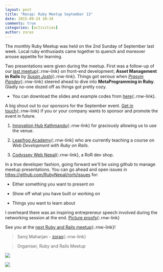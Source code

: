```yaml
---
layout: post
title: "Recap: Ruby Meetup September 13"
date: 2015-09-24 10:34
comments: true
categories: [activities]
author: zoras
---
```


The monthly Ruby Meetup was held on the 2nd Sunday of September last week. Local ruby enthusiasts came together to quench and moreover arouse appetite for learning.

Two presentations were given during the meetup. First was a follow-up of our [last meetup](http://www.meetup.com/Nepal-Ruby-Users-Group/events/224417878/){:.rnw-link} on front-end development; **Asset Management in Rails** by [*Susan Joshi*](https://twitter.com/josisusan){:.rnw-link}. Things got serious when [*Prasvin Pandey*](https://twitter.com/prasvinp){:.rnw-link} steered ahead to dive into **MetaProgramming in Ruby**. Gladly no-one dozed off as things got pretty cozy.

* You can download the slides and example codes from [here](http://www.meetup.com/Nepal-Ruby-Users-Group/files/){:.rnw-link}.

A big shout out to our sponsors for the September event. [Get in touch](mailto:rubynepal.org@gmail.com){:.rnw-link} if you or your company wants to sponsor and promote the event in future.

1) [Innovation Hub Kathmandu](https://www.facebook.com/IHKathmandu){:.rnw-link} for graciously allowing us to use the venue.

2) [Leapfrog.Academy](http://leapfrog.academy/courses_ror.php){:.rnw-link} who are currently teaching a course on *Web Development with Ruby on Rails*.

3) [Codyssey Web Nepal](http://codysseynepal.com/){:.rnw-link}, a RoR dev shop.

In a true developer fashion, going forward we'll be using github to manage meetup presentations. You can go ahead and open issues in https://github.com/RubyNepal/rorh/issues for: 

* Either something you want to present on

* Show off what you have built or working on

* Things you want to learn about

I overheard there was an inspiring entrepreneur speech involved during the networking session at the end. [Picture proofs](http://www.meetup.com/Nepal-Ruby-Users-Group/photos/26406995/){:.rnw-link}

See you at the [next Ruby and Rails meetup](http://www.meetup.com/Nepal-Ruby-Users-Group/){:.rnw-link}!

> Saroj Maharjan - [zoras](http://twitter.com/zoraslapen){:.rnw-link}

> Organiser, Ruby and Rails Meetup

![](http://photos4.meetupstatic.com/photos/event/2/e/3/a/600_441971834.jpeg)

![](http://photos2.meetupstatic.com/photos/event/2/e/1/9/600_441971801.jpeg)